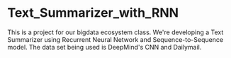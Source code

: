 # Text_Summarizer_with_RNN

This is a project for our bigdata ecosystem class. We're developing a Text Summarizer using Recurrent Neural Network and Sequence-to-Sequence model. The data set being used is DeepMind's CNN and Dailymail.